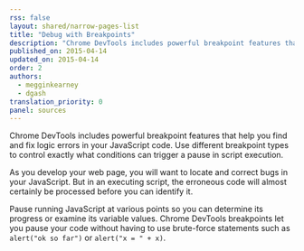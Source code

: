 ```yaml
---
rss: false
layout: shared/narrow-pages-list
title: "Debug with Breakpoints"
description: "Chrome DevTools includes powerful breakpoint features that help you find and fix logic errors in your JavaScript code."
published_on: 2015-04-14
updated_on: 2015-04-14
order: 2
authors:
  - megginkearney
  - dgash
translation_priority: 0
panel: sources
---
```


<p class="intro">
  Chrome DevTools includes powerful breakpoint features that help you find and fix logic errors in your JavaScript code. Use different breakpoint types to control exactly what conditions can trigger a pause in script execution.
</p>

As you develop your web page,
you will want to locate and correct bugs in your JavaScript.
But in an executing script,
the erroneous code will almost certainly be processed
before you can identify it.

Pause running JavaScript at various points
so you can determine its progress or examine its variable values.
Chrome DevTools breakpoints let you pause your code
without having to use brute-force statements
such as `alert("ok so far")` or `alert("x = " + x)`.
